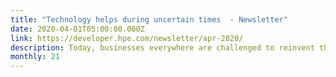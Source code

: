 ```yaml
---
title: "Technology helps during uncertain times  - Newsletter"
date: 2020-04-01T05:00:00.000Z
link: https://developer.hpe.com/newsletter/apr-2020/
description: Today, businesses everywhere are challenged to reinvent themselves more quickly than ever. Remote working – remote learning – remote commerce.   Technology helps. Cloud and automated infrastructures offer the foundation to deliver everything as a service. Your applications will help businesses navigate these uncharted waters.  
monthly: 21
---
```

            
